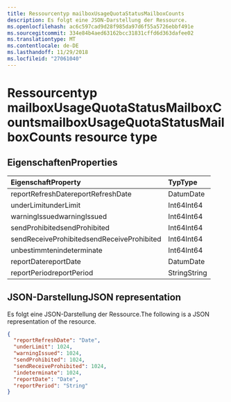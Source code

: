 ```yaml
---
title: Ressourcentyp mailboxUsageQuotaStatusMailboxCounts
description: Es folgt eine JSON-Darstellung der Ressource.
ms.openlocfilehash: ac6c597cad9d28f985da97d6f55a5726ebbf491e
ms.sourcegitcommit: 334e84b4aed63162bcc31831cffd6d363dafee02
ms.translationtype: MT
ms.contentlocale: de-DE
ms.lasthandoff: 11/29/2018
ms.locfileid: "27061040"
---
```

# <a name="mailboxusagequotastatusmailboxcounts-resource-type"></a><span data-ttu-id="0bcf3-103">Ressourcentyp mailboxUsageQuotaStatusMailboxCounts</span><span class="sxs-lookup"><span data-stu-id="0bcf3-103">mailboxUsageQuotaStatusMailboxCounts resource type</span></span>

## <a name="properties"></a><span data-ttu-id="0bcf3-104">Eigenschaften</span><span class="sxs-lookup"><span data-stu-id="0bcf3-104">Properties</span></span>

| <span data-ttu-id="0bcf3-105">Eigenschaft</span><span class="sxs-lookup"><span data-stu-id="0bcf3-105">Property</span></span>              | <span data-ttu-id="0bcf3-106">Typ</span><span class="sxs-lookup"><span data-stu-id="0bcf3-106">Type</span></span>   |
| :-------------------- | :----- |
| <span data-ttu-id="0bcf3-107">reportRefreshDate</span><span class="sxs-lookup"><span data-stu-id="0bcf3-107">reportRefreshDate</span></span>     | <span data-ttu-id="0bcf3-108">Datum</span><span class="sxs-lookup"><span data-stu-id="0bcf3-108">Date</span></span>   |
| <span data-ttu-id="0bcf3-109">underLimit</span><span class="sxs-lookup"><span data-stu-id="0bcf3-109">underLimit</span></span>            | <span data-ttu-id="0bcf3-110">Int64</span><span class="sxs-lookup"><span data-stu-id="0bcf3-110">Int64</span></span>  |
| <span data-ttu-id="0bcf3-111">warningIssued</span><span class="sxs-lookup"><span data-stu-id="0bcf3-111">warningIssued</span></span>         | <span data-ttu-id="0bcf3-112">Int64</span><span class="sxs-lookup"><span data-stu-id="0bcf3-112">Int64</span></span>  |
| <span data-ttu-id="0bcf3-113">sendProhibited</span><span class="sxs-lookup"><span data-stu-id="0bcf3-113">sendProhibited</span></span>        | <span data-ttu-id="0bcf3-114">Int64</span><span class="sxs-lookup"><span data-stu-id="0bcf3-114">Int64</span></span>  |
| <span data-ttu-id="0bcf3-115">sendReceiveProhibited</span><span class="sxs-lookup"><span data-stu-id="0bcf3-115">sendReceiveProhibited</span></span> | <span data-ttu-id="0bcf3-116">Int64</span><span class="sxs-lookup"><span data-stu-id="0bcf3-116">Int64</span></span>  |
| <span data-ttu-id="0bcf3-117">unbestimmten</span><span class="sxs-lookup"><span data-stu-id="0bcf3-117">indeterminate</span></span>         | <span data-ttu-id="0bcf3-118">Int64</span><span class="sxs-lookup"><span data-stu-id="0bcf3-118">Int64</span></span>  |
| <span data-ttu-id="0bcf3-119">reportDate</span><span class="sxs-lookup"><span data-stu-id="0bcf3-119">reportDate</span></span>            | <span data-ttu-id="0bcf3-120">Datum</span><span class="sxs-lookup"><span data-stu-id="0bcf3-120">Date</span></span>   |
| <span data-ttu-id="0bcf3-121">reportPeriod</span><span class="sxs-lookup"><span data-stu-id="0bcf3-121">reportPeriod</span></span>          | <span data-ttu-id="0bcf3-122">String</span><span class="sxs-lookup"><span data-stu-id="0bcf3-122">String</span></span> |

## <a name="json-representation"></a><span data-ttu-id="0bcf3-123">JSON-Darstellung</span><span class="sxs-lookup"><span data-stu-id="0bcf3-123">JSON representation</span></span>

<span data-ttu-id="0bcf3-124">Es folgt eine JSON-Darstellung der Ressource.</span><span class="sxs-lookup"><span data-stu-id="0bcf3-124">The following is a JSON representation of the resource.</span></span>

<!-- {
  "blockType": "resource",
  "@odata.type": "microsoft.graph.mailboxUsageQuotaStatusMailboxCounts"
} -->

```json
{
  "reportRefreshDate": "Date", 
  "underLimit": 1024, 
  "warningIssued": 1024, 
  "sendProhibited": 1024, 
  "sendReceiveProhibited": 1024, 
  "indeterminate": 1024, 
  "reportDate": "Date", 
  "reportPeriod": "String"
}
```
